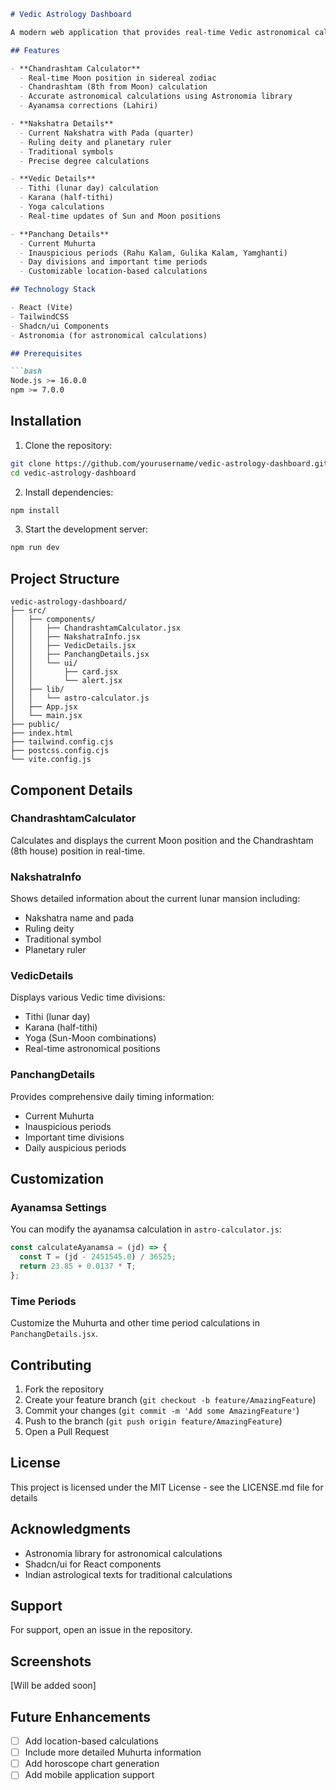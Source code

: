 ```markdown
# Vedic Astrology Dashboard

A modern web application that provides real-time Vedic astronomical calculations including Chandrashtam, Nakshatra positions, and Panchang details. This is a work in progress and a very first project of mine.

## Features

- **Chandrashtam Calculator**
  - Real-time Moon position in sidereal zodiac
  - Chandrashtam (8th from Moon) calculation
  - Accurate astronomical calculations using Astronomia library
  - Ayanamsa corrections (Lahiri)

- **Nakshatra Details**
  - Current Nakshatra with Pada (quarter)
  - Ruling deity and planetary ruler
  - Traditional symbols
  - Precise degree calculations

- **Vedic Details**
  - Tithi (lunar day) calculation
  - Karana (half-tithi)
  - Yoga calculations
  - Real-time updates of Sun and Moon positions

- **Panchang Details**
  - Current Muhurta
  - Inauspicious periods (Rahu Kalam, Gulika Kalam, Yamghanti)
  - Day divisions and important time periods
  - Customizable location-based calculations

## Technology Stack

- React (Vite)
- TailwindCSS
- Shadcn/ui Components
- Astronomia (for astronomical calculations)

## Prerequisites

```bash
Node.js >= 16.0.0
npm >= 7.0.0
```

## Installation

1. Clone the repository:
```bash
git clone https://github.com/yourusername/vedic-astrology-dashboard.git
cd vedic-astrology-dashboard
```

2. Install dependencies:
```bash
npm install
```

3. Start the development server:
```bash
npm run dev
```

## Project Structure

```
vedic-astrology-dashboard/
├── src/
│   ├── components/
│   │   ├── ChandrashtamCalculator.jsx
│   │   ├── NakshatraInfo.jsx
│   │   ├── VedicDetails.jsx
│   │   ├── PanchangDetails.jsx
│   │   └── ui/
│   │       ├── card.jsx
│   │       └── alert.jsx
│   ├── lib/
│   │   └── astro-calculator.js
│   ├── App.jsx
│   └── main.jsx
├── public/
├── index.html
├── tailwind.config.cjs
├── postcss.config.cjs
└── vite.config.js
```

## Component Details

### ChandrashtamCalculator
Calculates and displays the current Moon position and the Chandrashtam (8th house) position in real-time.

### NakshatraInfo
Shows detailed information about the current lunar mansion including:
- Nakshatra name and pada
- Ruling deity
- Traditional symbol
- Planetary ruler

### VedicDetails
Displays various Vedic time divisions:
- Tithi (lunar day)
- Karana (half-tithi)
- Yoga (Sun-Moon combinations)
- Real-time astronomical positions

### PanchangDetails
Provides comprehensive daily timing information:
- Current Muhurta
- Inauspicious periods
- Important time divisions
- Daily auspicious periods

## Customization

### Ayanamsa Settings
You can modify the ayanamsa calculation in `astro-calculator.js`:
```javascript
const calculateAyanamsa = (jd) => {
  const T = (jd - 2451545.0) / 36525;
  return 23.85 + 0.0137 * T;
};
```

### Time Periods
Customize the Muhurta and other time period calculations in `PanchangDetails.jsx`.

## Contributing

1. Fork the repository
2. Create your feature branch (`git checkout -b feature/AmazingFeature`)
3. Commit your changes (`git commit -m 'Add some AmazingFeature'`)
4. Push to the branch (`git push origin feature/AmazingFeature`)
5. Open a Pull Request

## License

This project is licensed under the MIT License - see the LICENSE.md file for details

## Acknowledgments

- Astronomia library for astronomical calculations
- Shadcn/ui for React components
- Indian astrological texts for traditional calculations

## Support

For support, open an issue in the repository.

## Screenshots

[Will be added soon]

## Future Enhancements

- [ ] Add location-based calculations
- [ ] Include more detailed Muhurta information
- [ ] Add horoscope chart generation
- [ ] Add mobile application support
